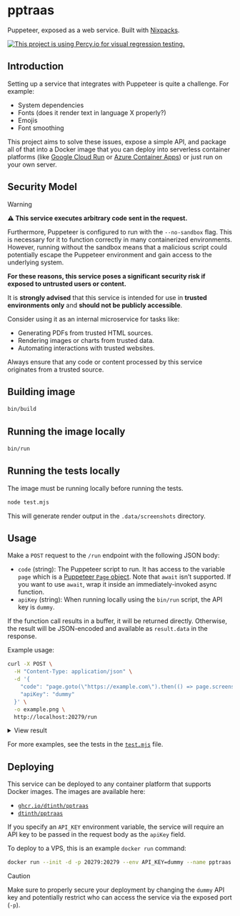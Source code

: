 # pptraas

Puppeteer, exposed as a web service. Built with [Nixpacks](https://nixpacks.com/).

[![This project is using Percy.io for visual regression testing.](https://percy.io/static/images/percy-badge.svg)](https://percy.io/dtinth/pptraas)

## Introduction

Setting up a service that integrates with Puppeteer is quite a challenge. For example:

- System dependencies
- Fonts (does it render text in language X properly?)
- Emojis
- Font smoothing

This project aims to solve these issues, expose a simple API, and package all of that into a Docker image that you can deploy into serverless container platforms (like [Google Cloud Run](https://cloud.google.com/run/) or [Azure Container Apps](https://azure.microsoft.com/en-us/pricing/details/container-apps/)) or just run on your own server.

## Security Model

> [!WARNING]
> **⚠️ This service executes arbitrary code sent in the request.**
>
> Furthermore, Puppeteer is configured to run with the `--no-sandbox` flag. This is necessary for it to function correctly in many containerized environments. However, running without the sandbox means that a malicious script could potentially escape the Puppeteer environment and gain access to the underlying system.
>
> **For these reasons, this service poses a significant security risk if exposed to untrusted users or content.**
>
> It is **strongly advised** that this service is intended for use in **trusted environments only** and **should not be publicly accessible**.

Consider using it as an internal microservice for tasks like:

*   Generating PDFs from trusted HTML sources.
*   Rendering images or charts from trusted data.
*   Automating interactions with trusted websites.

Always ensure that any code or content processed by this service originates from a trusted source.

## Building image

```bash
bin/build
```

## Running the image locally

```bash
bin/run
```

## Running the tests locally

The image must be running locally before running the tests.

```bash
node test.mjs
```

This will generate render output in the `.data/screenshots` directory.

## Usage

Make a `POST` request to the `/run` endpoint with the following JSON body:

- `code` (string): The Puppeteer script to run. It has access to the variable `page` which is a [Puppeteer `Page` object](https://pptr.dev/api/puppeteer.page). Note that `await` isn’t supported. If you want to use `await`, wrap it inside an immediately-invoked async function.
- `apiKey` (string): When running locally using the `bin/run` script, the API key is `dummy`.

If the function call results in a buffer, it will be returned directly. Otherwise, the result will be JSON-encoded and available as `result.data` in the response.

Example usage:

```bash
curl -X POST \
  -H "Content-Type: application/json" \
  -d '{
    "code": "page.goto(\"https://example.com\").then(() => page.screenshot())",
    "apiKey": "dummy"
  }' \
  -o example.png \
  http://localhost:20279/run
```

<details><summary>View result</summary>

> ![Example result](example.png)

</details>

For more examples, see the tests in the [`test.mjs`](test.mjs) file.

## Deploying

This service can be deployed to any container platform that supports Docker images. The images are available here:

- [`ghcr.io/dtinth/pptraas`](https://github.com/dtinth/pptraas/pkgs/container/pptraas)
- [`dtinth/pptraas`](https://hub.docker.com/r/dtinth/pptraas)

If you specify an `API_KEY` environment variable, the service will require an API key to be passed in the request body as the `apiKey` field.

To deploy to a VPS, this is an example `docker run` command:

```sh
docker run --init -d -p 20279:20279 --env API_KEY=dummy --name pptraas ghcr.io/dtinth/pptraas
```

> [!CAUTION]
> Make sure to properly secure your deployment by changing the `dummy` API key and potentially restrict who can access the service via the exposed port (`-p`).
